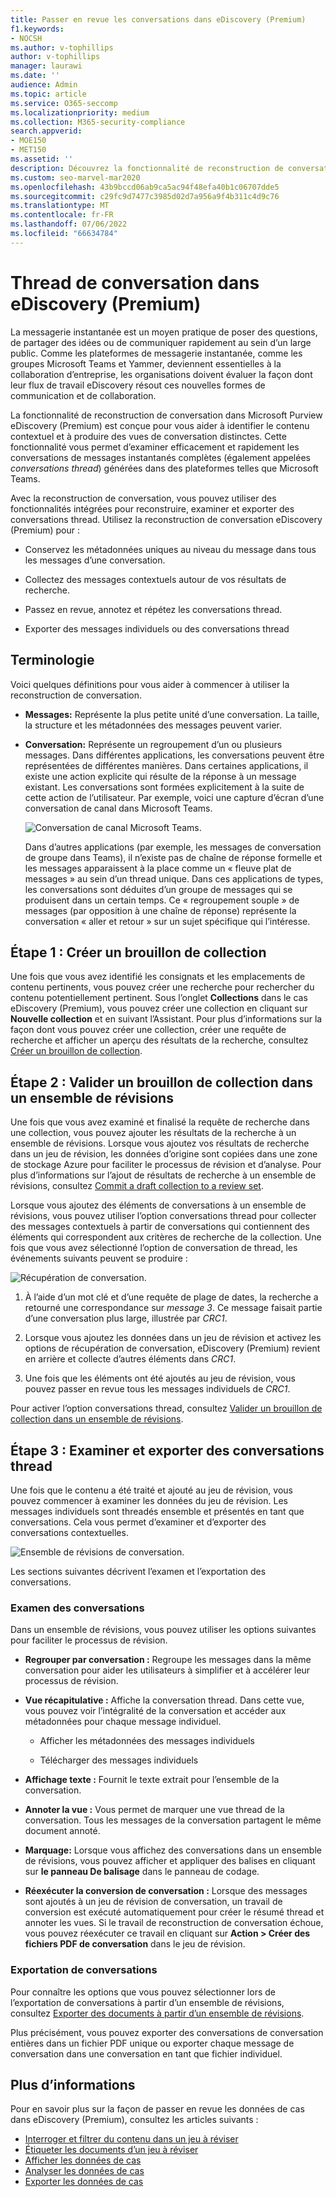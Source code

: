```yaml
---
title: Passer en revue les conversations dans eDiscovery (Premium)
f1.keywords:
- NOCSH
ms.author: v-tophillips
author: v-tophillips
manager: laurawi
ms.date: ''
audience: Admin
ms.topic: article
ms.service: O365-seccomp
ms.localizationpriority: medium
ms.collection: M365-security-compliance
search.appverid:
- MOE150
- MET150
ms.assetid: ''
description: Découvrez la fonctionnalité de reconstruction de conversation dans Microsoft Purview eDiscovery (Premium) (appelée thread de conversation) pour reconstruire, examiner et exporter des conversations de conversation dans des groupes Microsoft Teams et Yammer.
ms.custom: seo-marvel-mar2020
ms.openlocfilehash: 43b9bccd06ab9ca5ac94f48efa40b1c06707dde5
ms.sourcegitcommit: c29fc9d7477c3985d02d7a956a9f4b311c4d9c76
ms.translationtype: MT
ms.contentlocale: fr-FR
ms.lasthandoff: 07/06/2022
ms.locfileid: "66634784"
---
```

# <a name="conversation-threading-in-ediscovery-premium"></a>Thread de conversation dans eDiscovery (Premium)

La messagerie instantanée est un moyen pratique de poser des questions, de partager des idées ou de communiquer rapidement au sein d’un large public. Comme les plateformes de messagerie instantanée, comme les groupes Microsoft Teams et Yammer, deviennent essentielles à la collaboration d’entreprise, les organisations doivent évaluer la façon dont leur flux de travail eDiscovery résout ces nouvelles formes de communication et de collaboration.

La fonctionnalité de reconstruction de conversation dans Microsoft Purview eDiscovery (Premium) est conçue pour vous aider à identifier le contenu contextuel et à produire des vues de conversation distinctes. Cette fonctionnalité vous permet d’examiner efficacement et rapidement les conversations de messages instantanés complètes (également appelées *conversations thread*) générées dans des plateformes telles que Microsoft Teams.

Avec la reconstruction de conversation, vous pouvez utiliser des fonctionnalités intégrées pour reconstruire, examiner et exporter des conversations thread. Utilisez la reconstruction de conversation eDiscovery (Premium) pour :

- Conservez les métadonnées uniques au niveau du message dans tous les messages d’une conversation.

- Collectez des messages contextuels autour de vos résultats de recherche.

- Passez en revue, annotez et répétez les conversations thread.

- Exporter des messages individuels ou des conversations thread

## <a name="terminology"></a>Terminologie

Voici quelques définitions pour vous aider à commencer à utiliser la reconstruction de conversation.

- **Messages:** Représente la plus petite unité d’une conversation. La taille, la structure et les métadonnées des messages peuvent varier.

- **Conversation:** Représente un regroupement d’un ou plusieurs messages. Dans différentes applications, les conversations peuvent être représentées de différentes manières. Dans certaines applications, il existe une action explicite qui résulte de la réponse à un message existant. Les conversations sont formées explicitement à la suite de cette action de l’utilisateur. Par exemple, voici une capture d’écran d’une conversation de canal dans Microsoft Teams.

   ![Conversation de canal Microsoft Teams.](../media/threadedchat.png)

   Dans d’autres applications (par exemple, les messages de conversation de groupe dans Teams), il n’existe pas de chaîne de réponse formelle et les messages apparaissent à la place comme un « fleuve plat de messages » au sein d’un thread unique. Dans ces applications de types, les conversations sont déduites d’un groupe de messages qui se produisent dans un certain temps. Ce « regroupement souple » de messages (par opposition à une chaîne de réponse) représente la conversation « aller et retour » sur un sujet spécifique qui l’intéresse.

## <a name="step-1-create-a-draft-collection"></a>Étape 1 : Créer un brouillon de collection

Une fois que vous avez identifié les consignats et les emplacements de contenu pertinents, vous pouvez créer une recherche pour rechercher du contenu potentiellement pertinent. Sous l’onglet **Collections** dans le cas eDiscovery (Premium), vous pouvez créer une collection en cliquant sur **Nouvelle collection** et en suivant l’Assistant. Pour plus d’informations sur la façon dont vous pouvez créer une collection, créer une requête de recherche et afficher un aperçu des résultats de la recherche, consultez [Créer un brouillon de collection](create-draft-collection.md).

## <a name="step-2-commit-a-draft-collection-to-a-review-set"></a>Étape 2 : Valider un brouillon de collection dans un ensemble de révisions

Une fois que vous avez examiné et finalisé la requête de recherche dans une collection, vous pouvez ajouter les résultats de la recherche à un ensemble de révisions. Lorsque vous ajoutez vos résultats de recherche dans un jeu de révision, les données d’origine sont copiées dans une zone de stockage Azure pour faciliter le processus de révision et d’analyse. Pour plus d’informations sur l’ajout de résultats de recherche à un ensemble de révisions, consultez [Commit a draft collection to a review set](commit-draft-collection.md).

Lorsque vous ajoutez des éléments de conversations à un ensemble de révisions, vous pouvez utiliser l’option conversations thread pour collecter des messages contextuels à partir de conversations qui contiennent des éléments qui correspondent aux critères de recherche de la collection. Une fois que vous avez sélectionné l’option de conversation de thread, les événements suivants peuvent se produire :

  ![Récupération de conversation.](../media/messagesandconversations.png)

1. À l’aide d’un mot clé et d’une requête de plage de dates, la recherche a retourné une correspondance sur *message 3*. Ce message faisait partie d’une conversation plus large, illustrée par *CRC1*.

2. Lorsque vous ajoutez les données dans un jeu de révision et activez les options de récupération de conversation, eDiscovery (Premium) revient en arrière et collecte d’autres éléments dans *CRC1*.

3. Une fois que les éléments ont été ajoutés au jeu de révision, vous pouvez passer en revue tous les messages individuels de *CRC1*.

Pour activer l’option conversations thread, consultez [Valider un brouillon de collection dans un ensemble de révisions](commit-draft-collection.md#commit-a-draft-collection-to-a-review-set).

## <a name="step-3-review-and-export-threaded-conversations"></a>Étape 3 : Examiner et exporter des conversations thread

Une fois que le contenu a été traité et ajouté au jeu de révision, vous pouvez commencer à examiner les données du jeu de révision. Les messages individuels sont threadés ensemble et présentés en tant que conversations. Cela vous permet d’examiner et d’exporter des conversations contextuelles.

  ![Ensemble de révisions de conversation.](../media/ConversationRSOptions.PNG)

Les sections suivantes décrivent l’examen et l’exportation des conversations.

### <a name="reviewing-conversations"></a>Examen des conversations

Dans un ensemble de révisions, vous pouvez utiliser les options suivantes pour faciliter le processus de révision.

- **Regrouper par conversation :** Regroupe les messages dans la même conversation pour aider les utilisateurs à simplifier et à accélérer leur processus de révision.

- **Vue récapitulative :** Affiche la conversation thread. Dans cette vue, vous pouvez voir l’intégralité de la conversation et accéder aux métadonnées pour chaque message individuel.

   - Afficher les métadonnées des messages individuels

   - Télécharger des messages individuels

- **Affichage texte :** Fournit le texte extrait pour l’ensemble de la conversation.

- **Annoter la vue :** Vous permet de marquer une vue thread de la conversation. Tous les messages de la conversation partagent le même document annoté.

- **Marquage:** Lorsque vous affichez des conversations dans un ensemble de révisions, vous pouvez afficher et appliquer des balises en cliquant sur **le panneau De balisage** dans le panneau de codage.

- **Réexécuter la conversion de conversation :** Lorsque des messages sont ajoutés à un jeu de révision de conversation, un travail de conversion est exécuté automatiquement pour créer le résumé thread et annoter les vues. Si le travail de reconstruction de conversation échoue, vous pouvez réexécuter ce travail en cliquant sur **Action > Créer des fichiers PDF de conversation** dans le jeu de révision.

### <a name="exporting-conversations"></a>Exportation de conversations

Pour connaître les options que vous pouvez sélectionner lors de l’exportation de conversations à partir d’un ensemble de révisions, consultez [Exporter des documents à partir d’un ensemble de révisions](export-documents-from-review-set.md#export-options).

Plus précisément, vous pouvez exporter des conversations de conversation entières dans un fichier PDF unique ou exporter chaque message de conversation dans une conversation en tant que fichier individuel.

## <a name="more-information"></a>Plus d’informations

Pour en savoir plus sur la façon de passer en revue les données de cas dans eDiscovery (Premium), consultez les articles suivants :

- [Interroger et filtrer du contenu dans un jeu à réviser](review-set-search.md)
- [Étiqueter les documents d’un jeu à réviser](tagging-documents.md)
- [Afficher les données de cas](view-documents-in-review-set.md)
- [Analyser les données de cas](analyzing-data-in-review-set.md)
- [Exporter les données de cas](exporting-data-ediscover20.md)

